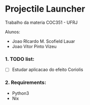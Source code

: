 # Projectile Launcher
Trabalho da materia COC351 - UFRJ

Alunos:
- Joao RIcardo M. Scofield Lauar
- Joao Vitor Pinto Vizeu

### 1. TODO list:

- [ ] Estudar aplicacao do efeito Coriolis

### 2. Requirements:

- Python3
- Nix
